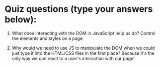 # Quiz questions (type your answers below):

1. What does interacting with the DOM in JavaScript help us do?
Control the elements and styles on a page.

2. Why would we need to use JS to manipulate the DOM when we could just type it into the HTML/CSS files in the first place?
Because it's the only way we can react to a user's interaction with our page!
